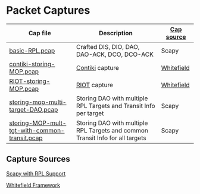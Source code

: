 # Packet Captures

| Cap file | Description | [Cap source](#capture-sources) |
|----------|-------------|------------|
| [basic-RPL.pcap](basic-RPL.pcap) | Crafted DIS, DIO, DAO, DAO-ACK, DCO, DCO-ACK | Scapy |
| [contiki-storing-MOP.pcap](contiki-storing-MOP.pcap) | [Contiki][CTK] capture | [Whitefield][WF] |
| [RIOT-storing-MOP.pcap](RIOT-storing-MOP.pcap) | [RIOT][RIOT] capture | [Whitefield][WF] |
| [storing-mop-multi-target-DAO.pcap](storing-mop-multi-target-DAO.pcap) | Storing DAO with multiple RPL Targets and Transit Info per target | Scapy |
| [storing-MOP-mult-tgt-with-common-transit.pcap](storing-MOP-mult-tgt-with-common-transit.pcap) | Storing DAO with multiple RPL Targets and common Transit Info for all targets | Scapy |

## Capture Sources

[Scapy with RPL Support](https://github.com/secdev/scapy/pull/2663)

[Whitefield Framework](https://github.com/whitefield-framework/whitefield)

[RIOT]: https://github.com/RIOT-OS/RIOT
[CTK]: https://github.com/contiki-os/contiki
[WF]: https://github.com/whitefield-framework/whitefield
